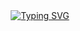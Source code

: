 <div align="center">
  <a href="https://git.io/typing-svg">
    <img src="https://readme-typing-svg.herokuapp.com?size=32&vCenter=true&width=760&lines=Functional+Programming+using+Scala;&color=6b66ff" alt="Typing SVG">
  </a>
</div>
